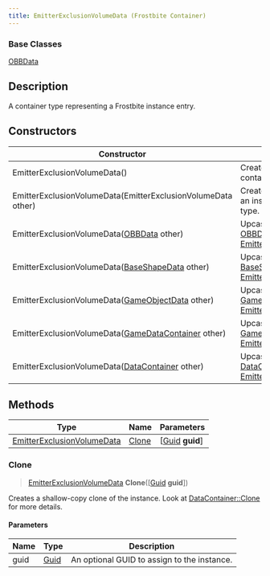 ```yaml
---
title: EmitterExclusionVolumeData (Frostbite Container)
---
```

### Base Classes

[OBBData](OBBData)

## Description

A container type representing a Frostbite instance entry.

## Constructors

| Constructor                                                                           | Description                                                                                                                                 |
| ------------------------------------------------------------------------------------- | ------------------------------------------------------------------------------------------------------------------------------------------- |
| EmitterExclusionVolumeData()                                                          | Create a new instance of this container type.                                                                                               |
| EmitterExclusionVolumeData(EmitterExclusionVolumeData other)                          | Create a reference copy of an instance of the same type.                                                                                    |
| EmitterExclusionVolumeData([OBBData](OBBData) other)                                  | Upcast an instance of type [OBBData](OBBData) to [EmitterExclusionVolumeData](EmitterExclusionVolumeData).                                  |
| EmitterExclusionVolumeData([BaseShapeData](BaseShapeData) other)                      | Upcast an instance of type [BaseShapeData](BaseShapeData) to [EmitterExclusionVolumeData](EmitterExclusionVolumeData).                      |
| EmitterExclusionVolumeData([GameObjectData](GameObjectData) other)                    | Upcast an instance of type [GameObjectData](GameObjectData) to [EmitterExclusionVolumeData](EmitterExclusionVolumeData).                    |
| EmitterExclusionVolumeData([GameDataContainer](GameDataContainer) other)              | Upcast an instance of type [GameDataContainer](GameDataContainer) to [EmitterExclusionVolumeData](EmitterExclusionVolumeData).              |
| EmitterExclusionVolumeData([DataContainer](/vext/ref/cls/shr/datacontainer) other) | Upcast an instance of type [DataContainer](/vext/ref/cls/shr/datacontainer) to [EmitterExclusionVolumeData](EmitterExclusionVolumeData). |

## Methods

| Type                                                     | Name            | Parameters                                     |
| -------------------------------------------------------- | --------------- | ---------------------------------------------- |
| [EmitterExclusionVolumeData](EmitterExclusionVolumeData) | [Clone](#clone) | \[[Guid](/vext/ref/cls/shr/guid) **guid**\] |

### Clone

> [EmitterExclusionVolumeData](EmitterExclusionVolumeData) **Clone**(\[[Guid](/vext/ref/cls/shr/guid) **guid**\])

Creates a shallow-copy clone of the instance. Look at [DataContainer::Clone](/vext/ref/cls/shr/datacontainer#clone) for more details.

#### Parameters

| Name | Type         | Description                                 |
| ---- | ------------ | ------------------------------------------- |
| guid | [Guid](Guid) | An optional GUID to assign to the instance. |
